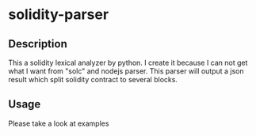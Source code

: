 # solidity-parser

## Description
This a solidity lexical analyzer by python. I create it because I can not get what I want from "solc" and nodejs parser. This parser will output a json result which split solidity contract to several blocks.

## Usage
Please take a look at examples

